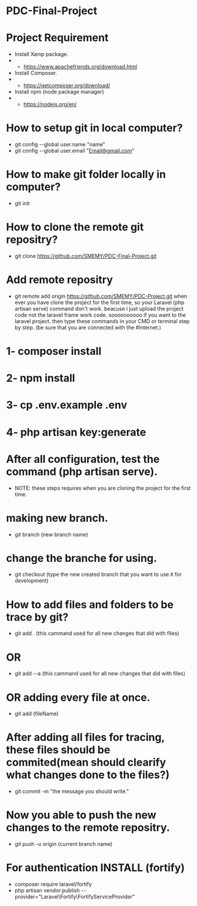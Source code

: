 # PDC-Final-Project
# Project Requirement 
* Install Xamp package.
* * https://www.apachefriends.org/download.html
* Install Composer.
* * https://getcomposer.org/download/
* Install npm (node package manager)
* * https://nodejs.org/en/

# How to setup git in local computer?
* git config --global user.name "name"
* git config --global user.email "Email@gmail.com"
# How to make git folder locally in computer?
* git init
# How to clone the remote git repositry?
* git clone https://github.com/SMEMY/PDC-Final-Project.git
# Add remote repositry
* git remote add origin https://github.com/SMEMY/PDC-Project.git
when ever you have clone the project for the first time, so your Laravel (php artisan serve) command don't work. beacuse i just upload the project code not the laravel frame work code.  soooooooooo if you want to the laravel project. then type these commands in your CMD or terminal step by step. (be sure that you are connected with the #Internet.)
# 1- composer install
# 2- npm install
# 3- cp .env.example .env
# 4- php artisan key:generate
# After all configuration, test the command (php artisan serve).
* NOTE: these steps requires when you are cloning the project for the first time.
# making new branch.
* git branch (new branch name)
# change the branche for using.
* git checkout (type the new created branch that you want to use it for development)
# How to add files and folders to be trace by git?
* git add . (this cammand used for all new changes that did with files)
# OR
* git add --a (this cammand used for all new changes that did with files)
# OR adding every file at once.
* git add (fileName)
# After adding all files for tracing, these files should be commited(mean should clearify what changes done to the files?)
* git commit -m "the message you should write."
# Now you able to push the new changes to the remote repositry.
* git push -u origin (current branch name)
# For authentication INSTALL (fortify) 
* composer require laravel/fortify
* php artisan vendor:publish --provider="Laravel\Fortify\FortifyServiceProvider"

